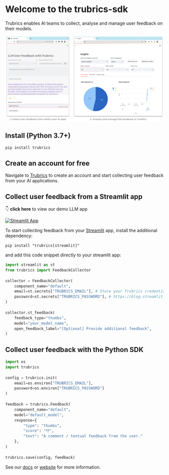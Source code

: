 # Welcome to the trubrics-sdk

Trubrics enables AI teams to collect, analyse and manage user feedback on their models.

<img src="./assets/trubrics-example.png"  width="800">

## Install (Python 3.7+)

```console
pip install trubrics
```

## Create an account for free

Navigate to [Trubrics](https://trubrics.streamlit.app/) to create an account and start collecting user feedback from your AI applications.

## Collect user feedback from a Streamlit app

👇 **click here** to view our demo LLM app

[![Streamlit App](https://static.streamlit.io/badges/streamlit_badge_black_white.svg)](https://trubrics-llm-example.streamlit.app/)

To start collecting feedback from your [Streamlit](https://streamlit.io/) app, install the additional dependency:

```console
pip install "trubrics[streamlit]"
```

and add this code snippet directly to your streamlit app:

```python
import streamlit as st
from trubrics import FeedbackCollector

collector = FeedbackCollector(
    component_name="default",
    email=st.secrets["TRUBRICS_EMAIL"], # Store your Trubrics credentials in st.secrets:
    password=st.secrets["TRUBRICS_PASSWORD"], # https://blog.streamlit.io/secrets-in-sharing-apps/
)

collector.st_feedback(
    feedback_type="thumbs",
    model="your_model_name",
    open_feedback_label="[Optional] Provide additional feedback",
)
```

## Collect user feedback with the Python SDK

```python
import os
import trubrics

config = trubrics.init(
    email=os.environ["TRUBRICS_EMAIL"],
    password=os.environ["TRUBRICS_PASSWORD"]
)

feedback = trubrics.Feedback(
    component_name="default",
    model="default_model",
    response={
        "type": "thumbs",
        "score": "👎",
        "text": "A comment / textual feedback from the user."
    },
)

trubrics.save(config, feedback)
```

See our [docs](trubrics.github.io/trubrics-sdk/) or [website](https://www.trubrics.com/home) for more information.
